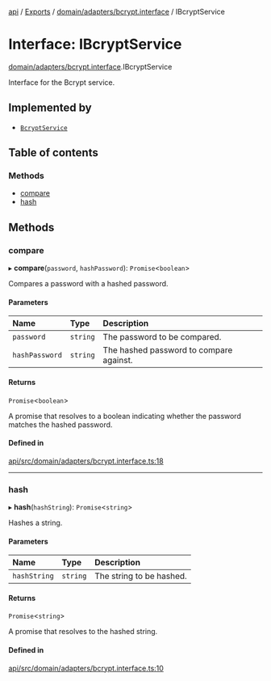 [api](../README.md) / [Exports](../modules.md) / [domain/adapters/bcrypt.interface](../modules/domain_adapters_bcrypt_interface.md) / IBcryptService

# Interface: IBcryptService

[domain/adapters/bcrypt.interface](../modules/domain_adapters_bcrypt_interface.md).IBcryptService

Interface for the Bcrypt service.

## Implemented by

- [`BcryptService`](../classes/infrastructure_services_bcrypt_bcrypt_service.BcryptService.md)

## Table of contents

### Methods

- [compare](domain_adapters_bcrypt_interface.IBcryptService.md#compare)
- [hash](domain_adapters_bcrypt_interface.IBcryptService.md#hash)

## Methods

### compare

▸ **compare**(`password`, `hashPassword`): `Promise`\<`boolean`\>

Compares a password with a hashed password.

#### Parameters

| Name           | Type     | Description                             |
| :------------- | :------- | :-------------------------------------- |
| `password`     | `string` | The password to be compared.            |
| `hashPassword` | `string` | The hashed password to compare against. |

#### Returns

`Promise`\<`boolean`\>

A promise that resolves to a boolean indicating whether the password matches the hashed password.

#### Defined in

[api/src/domain/adapters/bcrypt.interface.ts:18](https://github.com/No-Country/c16-58-t-typescript/blob/d2fd85f/api/src/domain/adapters/bcrypt.interface.ts#L18)

---

### hash

▸ **hash**(`hashString`): `Promise`\<`string`\>

Hashes a string.

#### Parameters

| Name         | Type     | Description              |
| :----------- | :------- | :----------------------- |
| `hashString` | `string` | The string to be hashed. |

#### Returns

`Promise`\<`string`\>

A promise that resolves to the hashed string.

#### Defined in

[api/src/domain/adapters/bcrypt.interface.ts:10](https://github.com/No-Country/c16-58-t-typescript/blob/d2fd85f/api/src/domain/adapters/bcrypt.interface.ts#L10)
